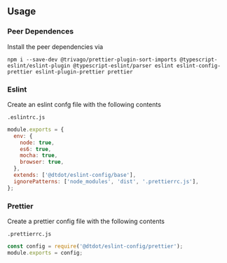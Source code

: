 ## Usage

### Peer Dependences

Install the peer dependencies via
```
npm i --save-dev @trivago/prettier-plugin-sort-imports @typescript-eslint/eslint-plugin @typescript-eslint/parser eslint eslint-config-prettier eslint-plugin-prettier prettier 
```

### Eslint

Create an eslint confg file with the following contents

`.eslintrc.js`
```js
module.exports = {
  env: {
    node: true,
    es6: true,
    mocha: true,
    browser: true,
  },
  extends: ['@dtdot/eslint-config/base'],
  ignorePatterns: ['node_modules', 'dist', '.prettierrc.js'],
};
```

### Prettier

Create a prettier config file with the following contents

`.prettierrc.js`
```js
const config = require('@dtdot/eslint-config/prettier');
module.exports = config;
```